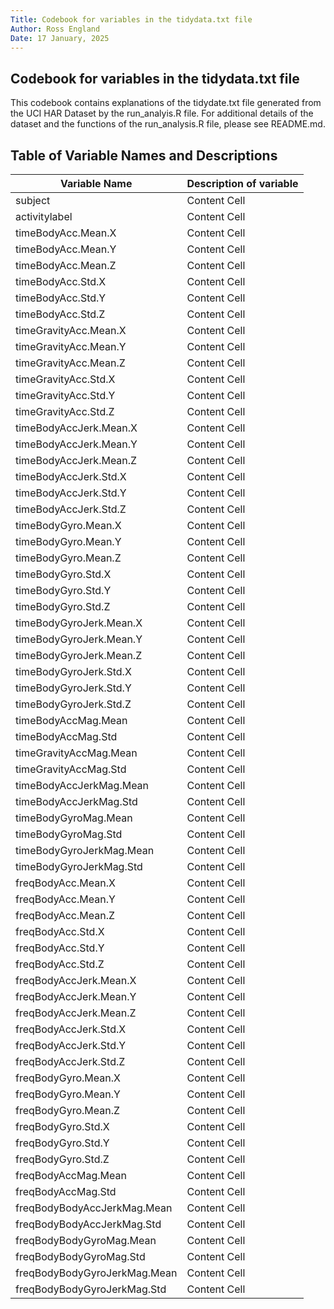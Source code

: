 ```yaml
---
Title: Codebook for variables in the tidydata.txt file
Author: Ross England
Date: 17 January, 2025
---
```


## Codebook for variables in the tidydata.txt file
This codebook contains explanations of the tidydate.txt file generated from the UCI HAR Dataset by the run_analyis.R file. 
For additional details of the dataset and the functions of the run_analysis.R file, please see README.md.

## Table of Variable Names and Descriptions


| Variable Name     | Description of variable |
| ------------------| ---------------------------------------------------------- |
| subject           | Content Cell  |
| activitylabel     | Content Cell  |
| timeBodyAcc.Mean.X| Content Cell  |
| timeBodyAcc.Mean.Y   | Content Cell  |
| timeBodyAcc.Mean.Z   | Content Cell  |
| timeBodyAcc.Std.X  | Content Cell  |
| timeBodyAcc.Std.Y   | Content Cell  |
| timeBodyAcc.Std.Z   | Content Cell  |
| timeGravityAcc.Mean.X   | Content Cell  |
| timeGravityAcc.Mean.Y   | Content Cell  |
| timeGravityAcc.Mean.Z   | Content Cell  |
| timeGravityAcc.Std.X   | Content Cell  |
| timeGravityAcc.Std.Y   | Content Cell  |
| timeGravityAcc.Std.Z  | Content Cell  |
| timeBodyAccJerk.Mean.X   | Content Cell  |
| timeBodyAccJerk.Mean.Y  | Content Cell  |
| timeBodyAccJerk.Mean.Z   | Content Cell  |
| timeBodyAccJerk.Std.X   | Content Cell  |
| timeBodyAccJerk.Std.Y  | Content Cell  |
| timeBodyAccJerk.Std.Z   | Content Cell  |
| timeBodyGyro.Mean.X   | Content Cell  |
| timeBodyGyro.Mean.Y   | Content Cell  |
| timeBodyGyro.Mean.Z   | Content Cell  |
| timeBodyGyro.Std.X   | Content Cell  |
| timeBodyGyro.Std.Y   | Content Cell  |
| timeBodyGyro.Std.Z   | Content Cell  |
| timeBodyGyroJerk.Mean.X  | Content Cell  |
| timeBodyGyroJerk.Mean.Y   | Content Cell  |
| timeBodyGyroJerk.Mean.Z   | Content Cell  |
| timeBodyGyroJerk.Std.X   | Content Cell  |
| timeBodyGyroJerk.Std.Y   | Content Cell  |
| timeBodyGyroJerk.Std.Z   | Content Cell  |
| timeBodyAccMag.Mean   | Content Cell  |
| timeBodyAccMag.Std   | Content Cell  |
| timeGravityAccMag.Mean   | Content Cell  |
| timeGravityAccMag.Std   | Content Cell  |
| timeBodyAccJerkMag.Mean   | Content Cell  |
| timeBodyAccJerkMag.Std   | Content Cell  |
| timeBodyGyroMag.Mean   | Content Cell  |
| timeBodyGyroMag.Std   | Content Cell  |
| timeBodyGyroJerkMag.Mean   | Content Cell  |
| timeBodyGyroJerkMag.Std   | Content Cell  |
| freqBodyAcc.Mean.X   | Content Cell  |
| freqBodyAcc.Mean.Y   | Content Cell  |
| freqBodyAcc.Mean.Z   | Content Cell  |
| freqBodyAcc.Std.X   | Content Cell  |
| freqBodyAcc.Std.Y   | Content Cell  |
| freqBodyAcc.Std.Z   | Content Cell  |
| freqBodyAccJerk.Mean.X   | Content Cell  |
| freqBodyAccJerk.Mean.Y   | Content Cell  |
| freqBodyAccJerk.Mean.Z   | Content Cell  |
| freqBodyAccJerk.Std.X   | Content Cell  |
| freqBodyAccJerk.Std.Y  | Content Cell  |
| freqBodyAccJerk.Std.Z   | Content Cell  |
| freqBodyGyro.Mean.X   | Content Cell  |
| freqBodyGyro.Mean.Y   | Content Cell  |
| freqBodyGyro.Mean.Z   | Content Cell  |
| freqBodyGyro.Std.X   | Content Cell  |
| freqBodyGyro.Std.Y   | Content Cell  |
| freqBodyGyro.Std.Z   | Content Cell  |
| freqBodyAccMag.Mean   | Content Cell  |
| freqBodyAccMag.Std   | Content Cell  |
| freqBodyBodyAccJerkMag.Mean   | Content Cell  |
| freqBodyBodyAccJerkMag.Std  | Content Cell  |
| freqBodyBodyGyroMag.Mean   | Content Cell  |
| freqBodyBodyGyroMag.Std   | Content Cell  |
| freqBodyBodyGyroJerkMag.Mean   | Content Cell  |
| freqBodyBodyGyroJerkMag.Std   | Content Cell  |
